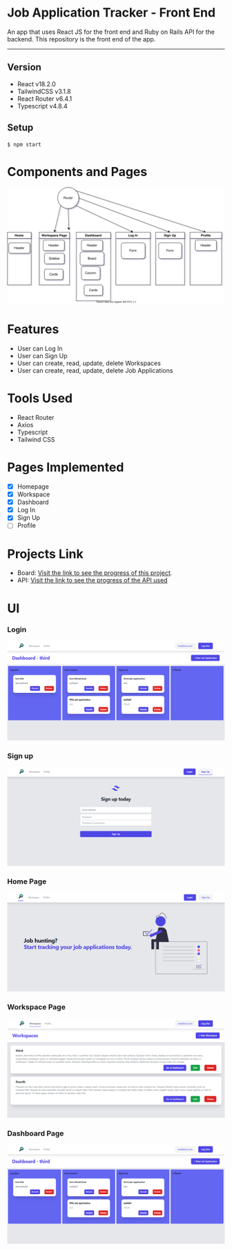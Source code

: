 # Job Application Tracker - Front End

An app that uses React JS for the front end and Ruby on Rails API for the backend.
This repository is the front end of the app.

---

## Version
 - React v18.2.0
 - TailwindCSS v3.1.8
 - React Router v6.4.1
 - Typescript v4.8.4

## Setup
```
$ npm start
```


# Components and Pages
![Component Tree](components-tree.svg)

# Features
- User can Log In
- User can Sign Up
- User can create, read, update, delete Workspaces
- User can create, read, update, delete Job Applications

# Tools Used
- React Router
- Axios
- Typescript
- Tailwind CSS

# Pages Implemented
- [x] Homepage
- [x] Workspace
- [x] Dashboard
- [x] Log In
- [x] Sign Up
- [ ] Profile

# Projects Link
- Board: [Visit the link to see the progress of this project](https://github.com/users/jocogum10/projects/3/views/1).
- API: [Visit the link to see the progress of the API used](https://github.com/jocogum10/job-application-tracker-api)

# UI

### Login
![login](https://github.com/jocogum10/job-application-tracker-fe/blob/main/public/dashboard%20page.PNG)

### Sign up
![signup](https://github.com/jocogum10/job-application-tracker-fe/blob/main/public/signup.PNG)


### Home Page
![home](https://github.com/jocogum10/job-application-tracker-fe/blob/main/public/home%20page.PNG)

### Workspace Page
![workspace](https://github.com/jocogum10/job-application-tracker-fe/blob/main/public/workspace%20page.PNG)

### Dashboard Page
![dashboard](https://github.com/jocogum10/job-application-tracker-fe/blob/main/public/dashboard%20page.PNG)